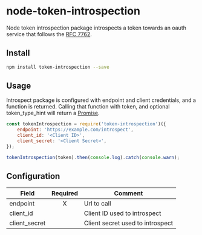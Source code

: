 # node-token-introspection

Node token introspection package introspects a token towards an oauth service that follows the [RFC 7762](https://tools.ietf.org/html/rfc7662).

## Install

```bash
npm install token-introspection --save
```

## Usage

Introspect package is configured with endpoint and client credentials, and a function is returned.
Calling that function with token, and optional token_type_hint will return a
[Promise](https://developer.mozilla.org/en-US/docs/Web/JavaScript/Reference/Global_Objects/Promise).

```javascript
const tokenIntrospection = require('token-introspection')({
    endpoint: 'https://example.com/introspect',
    client_id: '<Client ID>',
    client_secret: '<Client Secret>',
});

tokenIntrospection(token).then(console.log).catch(console.warn);
```

## Configuration

| Field         | Required | Comment |
| ------------- | :------: | ------- |
| endpoint      | X        | Url to call |
| client_id     |          | Client ID used to introspect |
| client_secret |          | Client secret used to introspect |
